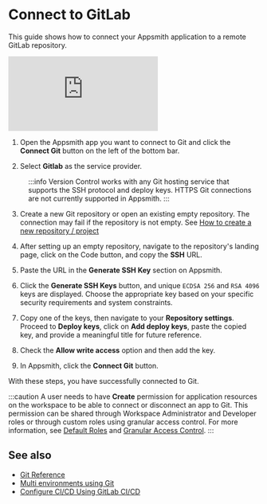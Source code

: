 # Connect to GitLab

This guide shows how to connect your Appsmith application to a remote GitLab repository.

<div style={{ position: "relative", paddingBottom: "calc(50.520833333333336% + 41px)", height: "0", width: "100%" }}>
  <iframe src="https://demo.arcade.software/E3R3wF3mFywz7HvmnMsa?embed" frameborder="0" loading="lazy" webkitallowfullscreen mozallowfullscreen allowfullscreen style={{ position: "absolute", top: "0", left: "0", width: "100%", height: "100%", colorScheme: "light" }} title="Appsmith | Connect Data">
  </iframe>
</div>

1. Open the Appsmith app you want to connect to Git and click the **Connect Git** button on the left of the bottom bar.

2. Select **Gitlab** as the service provider. 

<dd>
:::info
Version Control works with any Git hosting service that supports the SSH protocol and deploy keys. HTTPS Git connections are not currently supported in Appsmith.
:::

</dd>

3. Create a new Git repository or open an existing empty repository. The connection may fail if the repository is not empty. See [How to create a new repository / project](https://docs.gitlab.com/ee/user/project/index.html)


4. After setting up an empty repository, navigate to the repository's landing page, click on the Code button, and copy the **SSH** URL.

5. Paste the URL in the **Generate SSH Key** section on Appsmith.

6. Click the **Generate SSH Keys** button, and unique `ECDSA 256` and `RSA 4096` keys are displayed. Choose the appropriate key based on your specific security requirements and system constraints.

7. Copy one of the keys, then navigate to your **Repository settings**. Proceed to **Deploy keys**, click on **Add deploy keys**, paste the copied key, and provide a meaningful title for future reference.

8. Check the **Allow write access** option and then add the key.

9. In Appsmith, click the **Connect Git** button.

With these steps, you have successfully connected to Git.

:::caution
A user needs to have **Create** permission for application resources on the workspace to be able to connect or disconnect an app to Git. This permission can be shared through Workspace Administrator and Developer roles or through custom roles using granular access control. For more information, see [Default Roles](/advanced-concepts/invite-users#default-roles-for-workspace) and [Granular Access Control](/advanced-concepts/granular-access-control/roles#application-resources).
:::


## See also

- [Git Reference](/advanced-concepts/version-control-with-git/reference/git-settings)
- [Multi environments using Git](/advanced-concepts/version-control-with-git/environments-with-git)
- [Configure CI/CD Using GitLab CI/CD](/advanced-concepts/version-control-with-git/cd-with-gitlab)